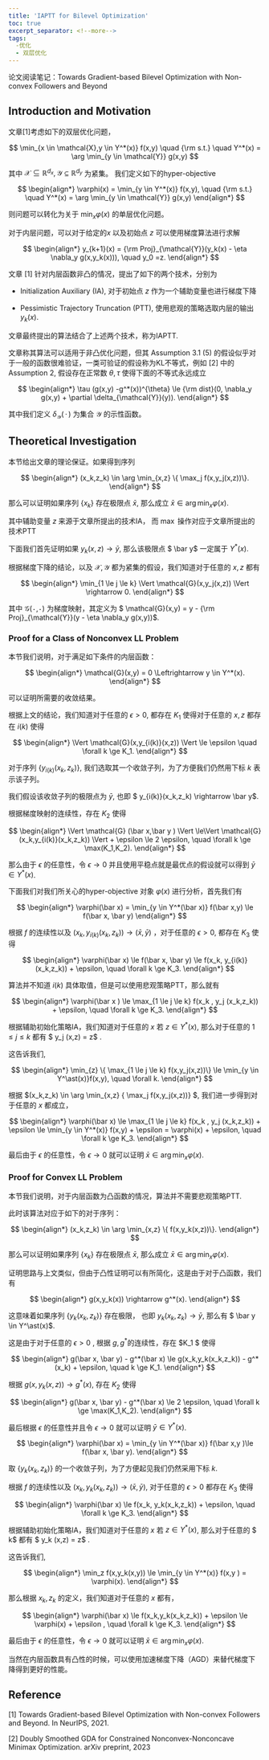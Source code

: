 ```yaml
---
title: 'IAPTT for Bilevel Optimization'
toc: true
excerpt_separator: <!--more-->
tags: 		
  -优化
  - 双层优化
---
```


论文阅读笔记：Towards Gradient-based Bilevel Optimization with Non-convex Followers and Beyond



<!--more-->





## Introduction and Motivation





文章[1]考虑如下的双层优化问题，



$$
\min_{x \in \mathcal{X},y \in Y^*(x)} f(x,y) \quad {\rm s.t.} \quad  Y^*(x) = \arg \min_{y \in \mathcal{Y}} g(x,y)
$$



其中 $\mathcal{X} \subseteq \mathbb{R}^{d_x}, \mathcal{Y} \subseteq \mathbb{R}^{d_y}$ 为紧集。 我们定义如下的hyper-objective



$$
\begin{align*}
\varphi(x) = \min_{y \in Y^*(x)} f(x,y), \quad {\rm s.t.} \quad Y^*(x) = \arg \min_{y \in \mathcal{Y}} g(x,y)
\end{align*}
$$



则问题可以转化为关于 $\min_x \varphi(x)$ 的单层优化问题。



对于内层问题，可以对于给定的$x$ 以及初始点 $z$ 可以使用梯度算法进行求解


$$
\begin{align*}
y_{k+1}(x) = {\rm Proj}_{\mathcal{Y}}(y_k(x) - \eta \nabla_y g(x,y_k(x))), \quad y_0 =z. 
\end{align*}
$$




文章 [1] 针对内层函数非凸的情况，提出了如下的两个技术，分别为

* Initialization Auxiliary (IA), 对于初始点 $z$ 作为一个辅助变量也进行梯度下降

* Pessimistic Trajectory Truncation (PTT), 使用悲观的策略选取内层的输出 $y_k(x)$.

文章最终提出的算法结合了上述两个技术，称为IAPTT.



文章称其算法可以适用于非凸优化问题，但其 Assumption 3.1 (5) 的假设似乎对于一般的函数很难验证，一类可验证的假设称为KL不等式，例如 [2] 中的Assumption 2, 假设存在正常数 $\theta,\tau$ 使得下面的不等式永远成立


$$
\begin{align*}
\tau (g(x,y) -g^*(x))^{\theta} \le {\rm dist}(0, \nabla_y g(x,y) + \partial \delta_{\mathcal{Y}}(y)).
\end{align*}
$$
 

其中我们定义 $\delta_{\mathcal{Y}}(\,\cdot\,)$ 为集合 $\mathcal{Y}$ 的示性函数。



## Theoretical Investigation



本节给出文章的理论保证。如果得到序列



$$
\begin{align*}
(x_k,z_k) \in \arg \min_{x,z} \{ \max_j f(x,y_j(x,z))\}.
\end{align*}
$$



那么可以证明如果序列 $\{ x_k\}$  存在极限点 $\bar x$, 那么成立 $\bar x \in  \arg \min_x \varphi(x)$. 



其中辅助变量 $z$ 来源于文章所提出的技术IA， 而 $\max$ 操作对应于文章所提出的技术PTT



下面我们首先证明如果 $y_k(x,z) \rightarrow \bar y$, 那么该极限点 $ \bar y$ 一定属于 $Y^*(x)$.

根据梯度下降的结论，以及 $\mathcal{X}, \mathcal{Y}$ 都为紧集的假设，我们知道对于任意的 $x,z$ 都有


$$
\begin{align*}
\min_{1 \le j \le k} \Vert \mathcal{G}(x,y_j(x,z)) \Vert \rightarrow 0.
\end{align*}
$$


其中 $\mathcal{G}(\,\cdot\,, \cdot\,)$ 为梯度映射，其定义为 $ \mathcal{G}(x,y) = y - {\rm Proj}_{\mathcal{Y}}(y - \eta \nabla_y g(x,y))$.



### Proof for a Class of Nonconvex LL Problem



本节我们说明，对于满足如下条件的内层函数：


$$
\begin{align*}
\mathcal{G}(x,y) = 0 \Leftrightarrow y \in Y^*(x).
\end{align*}
$$


可以证明所需要的收敛结果。



根据上文的结论，我们知道对于任意的 $\epsilon>0$, 都存在 $K_1$ 使得对于任意的 $x,z$ 都存在 $i(k)$ 使得


$$
\begin{align*}
\Vert \mathcal{G}(x,y_{i(k)}(x,z)) \Vert \le \epsilon \quad \forall  k \ge K_1.
\end{align*}
$$


对于序列 $\{ y_{i(k)}(x_k,z_k)\}$, 我们选取其一个收敛子列，为了方便我们仍然用下标 $k$ 表示该子列。

我们假设该收敛子列的极限点为 $\bar y$, 也即 $ y_{i(k)}(x_k,z_k) \rightarrow   \bar y$. 

根据梯度映射的连续性，存在 $K_2$ 使得


$$
\begin{align*}
\Vert \mathcal{G} (\bar x,\bar y ) \Vert \le\Vert \mathcal{G}(x_k,y_{i(k)}(x_k,z_k)) \Vert + \epsilon \le 2 \epsilon, \quad \forall k \ge \max(K_1,K_2).
\end{align*}
$$


那么由于 $\epsilon$ 的任意性，令 $\epsilon \rightarrow 0$ 并且使用平稳点就是最优点的假设就可以得到 $\bar y \in Y^\ast(x)$.



下面我们对我们所关心的hyper-objective 对象 $\varphi(x)$ 进行分析，首先我们有


$$
\begin{align*}
\varphi(\bar x) = \min_{y \in Y^*(\bar x)} f(\bar x,y) \le f(\bar x, \bar y) 
\end{align*}
$$


根据 $f$ 的连续性以及 $(x_k, y_{i(k)}(x_k,z_k)) \rightarrow (\bar x,   \bar y)$ ，对于任意的 $\epsilon>0$, 都存在 $K_3$ 使得


$$
\begin{align*}
\varphi(\bar x) \le f(\bar x, \bar y) \le f(x_k, y_{i(k)} (x_k,z_k)) + \epsilon, \quad \forall k \ge K_3.
\end{align*}
$$


算法并不知道 $i(k)$ 具体取值，但是可以使用悲观策略PTT，那么就有


$$
\begin{align*}
\varphi(\bar x ) \le \max_{1 \le j \le k} f(x_k , y_j (x_k,z_k)) + \epsilon, \quad \forall k \ge K_3.
\end{align*}
$$


根据辅助初始化策略IA，我们知道对于任意的 $x$ 若 $z \in Y^\ast(x)$, 那么对于任意的 $1 \le j \le k$ 都有 $ y_j (x,z) = z$ .

这告诉我们, 


$$
\begin{align*}
 \min_{z} \{ \max_{1 \le j \le k} f(x,y_j(x,z))\} \le \min_{y \in Y^\ast(x)}f(x,y), \quad \forall k.
\end{align*}
$$


根据 $(x_k,z_k) \in \arg \min_{x,z} \{ \max_j f(x,y_j(x,z))\} $, 我们进一步得到对于任意的 $x$ 都成立，


$$
\begin{align*}
\varphi(\bar x) \le  \max_{1 \le j \le k} f(x_k , y_j (x_k,z_k)) + \epsilon \le  \min_{y \in Y^*(x)} f(x,y) + \epsilon = \varphi(x) + \epsilon, \quad \forall k \ge K_3. 
\end{align*}
$$


最后由于 $\epsilon$ 的任意性，令 $\epsilon \rightarrow 0$ 就可以证明 $\bar x \in \arg \min_x \varphi(x)$.



### Proof for Convex LL Problem



本节我们说明，对于内层函数为凸函数的情况，算法并不需要悲观策略PTT. 

此时该算法对应于如下的对于序列：



$$
\begin{align*}
(x_k,z_k) \in \arg \min_{x,z} \{  f(x,y_k(x,z))\}.
\end{align*}
$$



那么可以证明如果序列 $\{ x_k\}$  存在极限点 $\bar x$, 那么成立 $\bar x \in  \arg \min_x \varphi(x)$. 



证明思路与上文类似，但由于凸性证明可以有所简化，这是由于对于凸函数，我们有


$$
\begin{align*}
g(x,y_k(x)) \rightarrow g^*(x).
\end{align*}
$$


这意味着如果序列 $\{y_k(x_k,z_k) \}$ 存在极限， 也即 $y_k(x_k,z_k) \rightarrow \bar y$, 那么有 $ \bar y \in Y^\ast(x)$. 

这是由于对于任意的 $\epsilon>0$ , 根据 $g,g^\ast$的连续性，存在 $K_1 $ 使得


$$
\begin{align*}
g(\bar x, \bar y) - g^*(\bar x) \le g(x_k,y_k(x_k,z_k)) - g^*(x_k) + \epsilon, \quad k \ge K_1.
\end{align*}
$$


根据 $g(x,y_k(x,z)) \rightarrow g^\ast(x)$, 存在 $K_2$ 使得 


$$
\begin{align*}
g(\bar x, \bar y) - g^*(\bar x) \le 2 \epsilon, \quad \forall k \ge \max(K_1,K_2).
\end{align*}
$$


最后根据 $\epsilon$ 的任意性并且令 $\epsilon \rightarrow 0$ 就可以证明 $\bar y \in Y^\ast(x)$.

 
$$
\begin{align*}
\varphi(\bar x) = \min_{y \in Y^*(\bar x)} f(\bar x,y )\le f(\bar x, \bar y).
\end{align*}
$$


取 $\{y_k(x_k,z_k)\}$ 的一个收敛子列，为了方便起见我们仍然采用下标 $k$.

根据 $f$ 的连续性以及 $(x_k,y_k(x_k,z_k)) \rightarrow (\bar x, \bar y)$, 对于任意的 $\epsilon>0$ 都存在 $K_3$ 使得


$$
\begin{align*}
\varphi(\bar x) \le f(x_k, y_k(x_k,z_k)) + \epsilon, \quad \forall k \ge K_3.
\end{align*}
$$


根据辅助初始化策略IA，我们知道对于任意的 $x$ 若 $z \in Y^\ast(x)$, 那么对于任意的 $ k$ 都有 $ y_k (x,z) = z$ .

这告诉我们, 


$$
\begin{align*}
\min_z f(x,y_k(x,y)) \le \min_{y \in Y^*(x)} f(x,y ) = \varphi(x).
\end{align*}
$$


那么根据 $x_k, z_k$ 的定义，我们知道对于任意的 $x$ 都有，


$$
\begin{align*}
\varphi(\bar x) \le f(x_k,y_k(x_k,z_k)) + \epsilon \le \varphi(x) + \epsilon , \quad \forall k \ge K_3.
\end{align*}
$$


最后由于 $\epsilon$ 的任意性，令 $\epsilon \rightarrow 0$ 就可以证明 $\bar x \in \arg \min_x \varphi(x)$.

当然在内层函数具有凸性的时候，可以使用加速梯度下降（AGD）来替代梯度下降得到更好的性能。



## Reference



[1] Towards Gradient-based Bilevel Optimization with Non-convex Followers and Beyond. In NeurIPS, 2021.

[2] Doubly Smoothed GDA for Constrained Nonconvex-Nonconcave Minimax Optimization. arXiv preprint, 2023